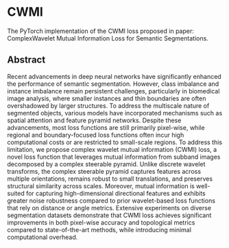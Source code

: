 # CWMI
The PyTorch implementation of the CWMI loss proposed in paper: ComplexWavelet Mutual Information Loss for Semantic Segmentations. <br>

## Abstract
Recent advancements in deep neural networks have significantly enhanced the performance of semantic segmentation. However, class imbalance and instance imbalance remain persistent challenges, particularly in biomedical image analysis, where smaller instances and thin boundaries are often overshadowed by larger structures. To address the multiscale nature of segmented objects, various models have incorporated mechanisms such as spatial attention and feature pyramid networks. Despite these advancements, most loss functions are still primarily pixel-wise, while regional and boundary-focused loss functions often incur high computational costs or are restricted to small-scale regions. To address this limitation, we propose complex wavelet mutual information (CWMI) loss, a novel loss function that leverages mutual information from subband images decomposed by a complex steerable pyramid. Unlike discrete wavelet transforms, the complex steerable pyramid captures features across multiple orientations, remains robust to small translations, and preserves structural similarity across scales. Moreover, mutual information is well-suited for capturing high-dimensional directional features and exhibits greater noise robustness compared to prior wavelet-based loss functions that rely on distance or angle metrics. Extensive experiments on diverse segmentation datasets demonstrate that CWMI loss achieves significant improvements in both pixel-wise accuracy and topological metrics compared to state-of-the-art methods, while introducing minimal computational overhead.
